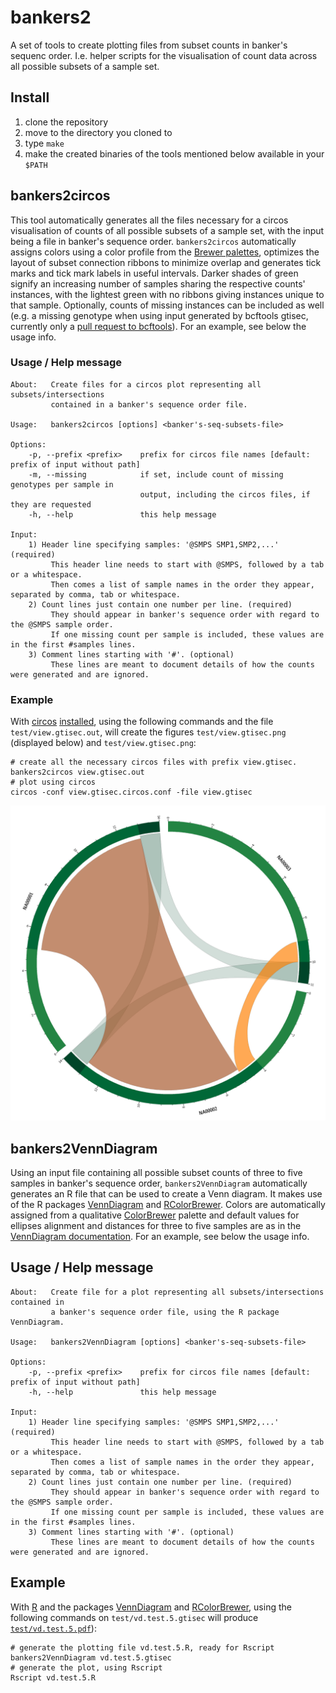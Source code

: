 # bankers2
A set of tools to create plotting files from subset counts in banker's sequenc order. I.e. helper scripts for the visualisation of count data across all possible subsets of a sample set.

## Install

1. clone the repository
2. move to the directory you cloned to
3. type `make`
4. make the created binaries of the tools mentioned below available in your `$PATH`

## bankers2circos
This tool automatically generates all the files necessary for a circos visualisation of counts of all possible subsets of a sample set, with the input being a file in banker's sequence order. `bankers2circos` automatically assigns colors using a color profile from the [Brewer palettes](http://colorbrewer2.org/), optimizes the layout of subset connection ribbons to minimize overlap and generates tick marks and tick mark labels in useful intervals. Darker shades of green signify an increasing number of samples sharing the respective counts' instances, with the lightest green with no ribbons giving instances unique to that sample. Optionally, counts of missing instances can be included as well (e.g. a missing genotype when using input generated by bcftools gtisec, currently only a [pull request to bcftools](https://github.com/samtools/bcftools/pull/371)). For an example, see below the usage info.

### Usage / Help message
```
About:   Create files for a circos plot representing all subsets/intersections
         contained in a banker's sequence order file.

Usage:   bankers2circos [options] <banker's-seq-subsets-file>

Options:
    -p, --prefix <prefix>    prefix for circos file names [default: prefix of input without path]
    -m, --missing            if set, include count of missing genotypes per sample in
                             output, including the circos files, if they are requested
    -h, --help               this help message

Input:
    1) Header line specifying samples: '@SMPS SMP1,SMP2,...' (required)
         This header line needs to start with @SMPS, followed by a tab or a whitespace. 
         Then comes a list of sample names in the order they appear, separated by comma, tab or whitespace.
    2) Count lines just contain one number per line. (required)
         They should appear in banker's sequence order with regard to the @SMPS sample order.
         If one missing count per sample is included, these values are in the first #samples lines.
    3) Comment lines starting with '#'. (optional)
         These lines are meant to document details of how the counts were generated and are ignored.
```
### Example
With [circos](http://circos.ca/) [installed](http://circos.ca/tutorials/lessons/configuration/distribution_and_installation/), using the following commands and the file `test/view.gtisec.out`, will create the figures `test/view.gtisec.png` (displayed below) and `test/view.gtisec.png`:

```
# create all the necessary circos files with prefix view.gtisec.
bankers2circos view.gtisec.out
# plot using circos
circos -conf view.gtisec.circos.conf -file view.gtisec
```

![alt tag](/test/view.gtisec.png)

## bankers2VennDiagram
Using an input file containing all possible subset counts of three to five samples in banker's sequence order, `bankers2VennDiagram` automatically generates an R file that can be used to create a Venn diagram. It makes use of the R packages [VennDiagram](https://cran.r-project.org/web/packages/VennDiagram/index.html) and [RColorBrewer](https://cran.r-project.org/web/packages/RColorBrewer/index.html). Colors are automatically assigned from a qualitative [ColorBrewer](http://colorbrewer2.org/) palette and default values for ellipses alignment and distances for three to five samples are as in the [VennDiagram documentation](https://cran.r-project.org/web/packages/VennDiagram/VennDiagram.pdf). For an example, see below the usage info.

## Usage / Help message
```
About:   Create file for a plot representing all subsets/intersections contained in
         a banker's sequence order file, using the R package VennDiagram.

Usage:   bankers2VennDiagram [options] <banker's-seq-subsets-file>

Options:
    -p, --prefix <prefix>    prefix for circos file names [default: prefix of input without path]
    -h, --help               this help message

Input:
    1) Header line specifying samples: '@SMPS SMP1,SMP2,...' (required)
         This header line needs to start with @SMPS, followed by a tab or a whitespace. 
         Then comes a list of sample names in the order they appear, separated by comma, tab or whitespace.
    2) Count lines just contain one number per line. (required)
         They should appear in banker's sequence order with regard to the @SMPS sample order.
         If one missing count per sample is included, these values are in the first #samples lines.
    3) Comment lines starting with '#'. (optional)
         These lines are meant to document details of how the counts were generated and are ignored.
```

## Example
With [R](http://cran.us.r-project.org/) and the packages [VennDiagram](https://cran.r-project.org/web/packages/VennDiagram/index.html) and [RColorBrewer](https://cran.r-project.org/web/packages/RColorBrewer/index.html), using the following commands on `test/vd.test.5.gtisec` will produce [`test/vd.test.5.pdf`](/test/vd.test.5.pdf)):

```
# generate the plotting file vd.test.5.R, ready for Rscript
bankers2VennDiagram vd.test.5.gtisec
# generate the plot, using Rscript
Rscript vd.test.5.R
```

